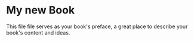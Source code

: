 # My new Book

This file file serves as your book's preface, a great place to describe your book's content and ideas.

